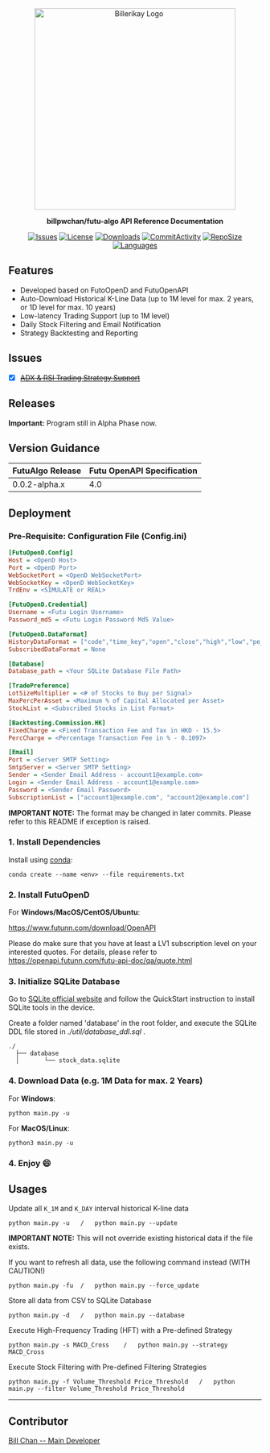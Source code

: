 <div align="center">
  <img alt="Billerikay Logo" src="https://raw.githubusercontent.com/billpwchan/futu_algo/master/docs/img/author-logo.png" width="400px" />

**billpwchan/futu-algo API Reference Documentation**

[![Issues](https://img.shields.io/github/issues/billpwchan/futu_algo?style=for-the-badge)](https://github.com/billpwchan/futu_algo/issues)
[![License](https://img.shields.io/github/license/billpwchan/futu_algo?style=for-the-badge)](https://github.com/billpwchan/futu_algo/blob/master/LICENSE)
[![Downloads](https://img.shields.io/github/downloads/billpwchan/futu_algo/total?style=for-the-badge)](https://github.com/billpwchan/futu_algo)
[![CommitActivity](https://img.shields.io/github/commit-activity/y/billpwchan/futu_algo?style=for-the-badge)](https://github.com/billpwchan/futu_algo/commits/master)
[![RepoSize](https://img.shields.io/github/repo-size/billpwchan/futu_algo?style=for-the-badge)](https://github.com/billpwchan/futu_algo)
[![Languages](https://img.shields.io/github/languages/top/billpwchan/futu_algo?style=for-the-badge)](https://github.com/billpwchan/futu_algo)

</div>

## Features

- Developed based on FutoOpenD and FutuOpenAPI
- Auto-Download Historical K-Line Data (up to 1M level for max. 2 years, or 1D level for max. 10 years)
- Low-latency Trading Support (up to 1M level)
- Daily Stock Filtering and Email Notification
- Strategy Backtesting and Reporting

## Issues

- [x] ~~[ADX & RSI Trading Strategy Support](https://github.com/billpwchan/futu_algo/issues/1)~~

## Releases

**Important:** Program still in Alpha Phase now.

## Version Guidance

| FutuAlgo Release | Futu OpenAPI Specification |
|:-----------------|:---------------------------|
| 0.0.2-alpha.x    | 4.0                        |

## Deployment

### Pre-Requisite: Configuration File (Config.ini)

```ini
[FutuOpenD.Config]
Host = <OpenD Host>
Port = <OpenD Port>
WebSocketPort = <OpenD WebSocketPort>
WebSocketKey = <OpenD WebSocketKey>
TrdEnv = <SIMULATE or REAL>

[FutuOpenD.Credential]
Username = <Futu Login Username>
Password_md5 = <Futu Login Password Md5 Value>

[FutuOpenD.DataFormat]
HistoryDataFormat = ["code","time_key","open","close","high","low","pe_ratio","turnover_rate","volume","turnover","change_rate","last_close"]
SubscribedDataFormat = None

[Database]
Database_path = <Your SQLite Database File Path>

[TradePreference]
LotSizeMultiplier = <# of Stocks to Buy per Signal>
MaxPercPerAsset = <Maximum % of Capital Allocated per Asset>
StockList = <Subscribed Stocks in List Format>

[Backtesting.Commission.HK]
FixedCharge = <Fixed Transaction Fee and Tax in HKD - 15.5>
PercCharge = <Percentage Transaction Fee in % - 0.1097>

[Email]
Port = <Server SMTP Setting>
SmtpServer = <Server SMTP Setting>
Sender = <Sender Email Address - account1@example.com>
Login = <Sender Email Address - account1@example.com>
Password = <Sender Email Password>
SubscriptionList = ["account1@example.com", "account2@example.com"]
```

**IMPORTANT NOTE:** The format may be changed in later commits. Please refer to this README if exception is raised.

### 1. Install Dependencies

Install using [conda](https://docs.conda.io/en/latest/):

    conda create --name <env> --file requirements.txt

### 2. Install FutuOpenD

For **Windows/MacOS/CentOS/Ubuntu**:

https://www.futunn.com/download/OpenAPI

Please do make sure that you have at least a LV1 subscription level on your interested quotes. For details, please refer
to https://openapi.futunn.com/futu-api-doc/qa/quote.html

### 3. Initialize SQLite Database

Go to [SQLite official website](https://www.sqlite.org/quickstart.html) and follow the QuickStart instruction to install
SQLite tools in the device.

Create a folder named 'database' in the root folder, and execute the SQLite DDL file stored in *./util/database_ddl.sql*
.

```
./
  ├── database
  │       └── stock_data.sqlite
```

### 4. Download Data (e.g. 1M Data for max. 2 Years)

For **Windows**:

    python main.py -u

For **MacOS/Linux**:

    python3 main.py -u

### 4. Enjoy :smile:

## Usages

Update all `K_1M` and `K_DAY` interval historical K-line data

    python main.py -u   /   python main.py --update

**IMPORTANT NOTE:** This will not override existing historical data if the file exists.

If you want to refresh all data, use the following command instead (WITH CAUTION!)

    python main.py -fu  /   python main.py --force_update

Store all data from CSV to SQLite Database

    python main.py -d   /   python main.py --database

Execute High-Frequency Trading (HFT) with a Pre-defined Strategy

    python main.py -s MACD_Cross    /   python main.py --strategy MACD_Cross

Execute Stock Filtering with Pre-defined Filtering Strategies

    python main.py -f Volume_Threshold Price_Threshold   /   python main.py --filter Volume_Threshold Price_Threshold

-----------

## Contributor

[Bill Chan -- Main Developer](https://github.com/billpwchan/)